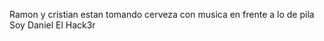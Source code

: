 Ramon y cristian estan tomando cerveza con musica en frente a lo de pila
Soy Daniel El Hack3r
<!---
cheargentino/cheargentino is a ✨ special ✨ repository because its `README.md` (this file) appears on your GitHub profile.
You can click the Preview link to take a look at your changes.
--->
